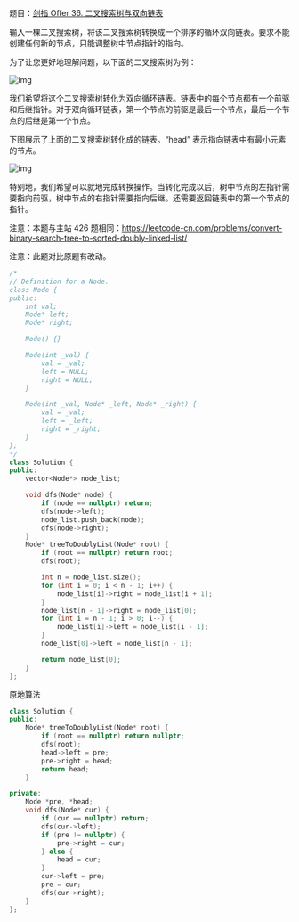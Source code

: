 题目：[剑指 Offer 36. 二叉搜索树与双向链表](https://leetcode.cn/problems/er-cha-sou-suo-shu-yu-shuang-xiang-lian-biao-lcof/)

输入一棵二叉搜索树，将该二叉搜索树转换成一个排序的循环双向链表。要求不能创建任何新的节点，只能调整树中节点指针的指向。

为了让您更好地理解问题，以下面的二叉搜索树为例：

![img](https://assets.leetcode.com/uploads/2018/10/12/bstdlloriginalbst.png)

我们希望将这个二叉搜索树转化为双向循环链表。链表中的每个节点都有一个前驱和后继指针。对于双向循环链表，第一个节点的前驱是最后一个节点，最后一个节点的后继是第一个节点。

下图展示了上面的二叉搜索树转化成的链表。“head” 表示指向链表中有最小元素的节点。

![img](https://assets.leetcode.com/uploads/2018/10/12/bstdllreturndll.png)

特别地，我们希望可以就地完成转换操作。当转化完成以后，树中节点的左指针需要指向前驱，树中节点的右指针需要指向后继。还需要返回链表中的第一个节点的指针。 

注意：本题与主站 426 题相同：https://leetcode-cn.com/problems/convert-binary-search-tree-to-sorted-doubly-linked-list/

注意：此题对比原题有改动。



```c++
/*
// Definition for a Node.
class Node {
public:
    int val;
    Node* left;
    Node* right;

    Node() {}

    Node(int _val) {
        val = _val;
        left = NULL;
        right = NULL;
    }

    Node(int _val, Node* _left, Node* _right) {
        val = _val;
        left = _left;
        right = _right;
    }
};
*/
class Solution {
public:
    vector<Node*> node_list;

    void dfs(Node* node) {
        if (node == nullptr) return;
        dfs(node->left);
        node_list.push_back(node);
        dfs(node->right);
    }
    Node* treeToDoublyList(Node* root) {
        if (root == nullptr) return root;
        dfs(root);

        int n = node_list.size();
        for (int i = 0; i < n - 1; i++) {
            node_list[i]->right = node_list[i + 1];
        }
        node_list[n - 1]->right = node_list[0];
        for (int i = n - 1; i > 0; i--) {
            node_list[i]->left = node_list[i - 1];
        }
        node_list[0]->left = node_list[n - 1];

        return node_list[0];
    }
};
```

原地算法

```c++
class Solution {
public:
    Node* treeToDoublyList(Node* root) {
        if (root == nullptr) return nullptr;
        dfs(root);
        head->left = pre;
        pre->right = head;
        return head;
    }

private:
    Node *pre, *head;
    void dfs(Node* cur) {
        if (cur == nullptr) return;
        dfs(cur->left);
        if (pre != nullptr) {
            pre->right = cur;
        } else {
            head = cur;
        }
        cur->left = pre;
        pre = cur;
        dfs(cur->right);
    }
};

```

